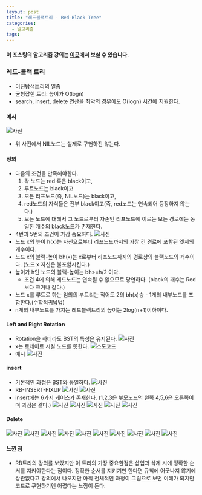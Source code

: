 ```yaml
---
layout: post
title: "레드블랙트리 - Red-Black Tree"
categories:
  - 알고리즘
tags:
---
```


#### 이 포스팅의 알고리즘 강의는 [이곳](https://www.inflearn.com/course/%EC%95%8C%EA%B3%A0%EB%A6%AC%EC%A6%98-%EA%B0%95%EC%A2%8C/)에서 보실 수 있습니다.

### 레드-블랙 트리
- 이진탐색트리의 일종
- 균형잡힌 트리: 높이가 O(logn)
- search, insert, delete 연산을 최악의 경우에도 O(logn) 시간에 지원한다.

#### 예시
![사진](https://drive.google.com/uc?id=1GPRx4GZ6uYas_Js2M_Uz8avDo4Yx_CtR)
- 위 사진에서 NIL노드는 실제로 구현하진 않는다.

#### 정의
- 다음의 조건을 만족해야한다.
    1. 각 노드는 red 혹은 black이고,
    2. 루트노드는 black이고
    3. 모든 리프노드(즉, NIL노드)는 black이고,
    4. red노드의 자식들은 전부 black이고(즉, red노드는 연속되어 등장하지 않는다.)
    5. 모든 노드에 대해서 그 노드로부터 자손인 리프노드에 이르는 모든 경로에는 동일한 개수의 black노드가 존재한다.
- 4번과 5번의 조건이 가장 중요하다.
![사진](https://drive.google.com/uc?id=1i7NVpOAa3BzXRXUPzKtjTehVdfUveEtw)
- 노드 x의 높이 h(x)는 자신으로부터 리프노드까지의 가장 긴 경로에 포함된 엣지의 개수이다.
- 노드 x의 블랙-높이 bh(x)는 x로부터 리프노드까지의 경로상의 블랙노드의 개수이다. (노드 x 자신은 불포함시킨다.)
- 높이가 h인 노드의 블랙-높이는 bh>=h/2 이다.
    - 조건 4에 의해 레드노드는 연속될 수 없으므로 당연하다. (black의 개수는 Red보다 크거나 같다.)
- 노드 x를 루트로 하는 임의의 부트리는 적어도 2의 bh(x)승 - 1개의 내부노드를 포함한다.(수학적귀납법)
- n개의 내부노드를 가지는 레드블랙트리의 높이는 2log(n+1)이하이다.


#### Left and Right Rotation
- Rotation을 하더라도 BST의 특성은 유지된다.
![사진](https://drive.google.com/uc?id=1xlqJo78SIqkC4soV2noDOUYkpEa5ZqBI)
- x는 로테이트 시킬 노드를 뜻한다.
![스도코드](https://drive.google.com/uc?id=1ikLuzqRL2cdSI8geORpgrSI10L3OVh2F)
- 예시
![사진](https://drive.google.com/uc?id=1kY2Fm9K3hwsEYGFm5-VHdSPKBwiEgHx-)

#### insert
- 기본적인 과정은 BST와 동일하다.
![사진](https://drive.google.com/uc?id=1bQDoVsEtLRt7NH_uWDMrrXFKry5D1KOz)
- RB-INSERT-FIXUP
![사진](https://drive.google.com/uc?id=1kLLq7HV7o4QSkSBanLAR16EuCftTfgE0)
![사진](https://drive.google.com/uc?id=19jUE5zNDTWPUwOmv7_hhjDS7F_V5gDKh)
- insert에는 6가지 케이스가 존재한다. (1,2,3은 부모노드의 왼쪽 4,5,6은 오른쪽이며 과정은 같다.)
![사진](https://drive.google.com/uc?id=1B5P0Y_2Ge4IZtgM00qaZapDAMw0TwRpD)
![사진](https://drive.google.com/uc?id=1H-xFAXFD7bGSYV5rT2_CsnSMgWD8ITVX)
![사진](https://drive.google.com/uc?id=18v_Z3NIVYCl9iUaa-OOa4qbGblLLfP_e)
![사진](https://drive.google.com/uc?id=1b7e6UUTMVGVVXQcvHa2lnG6Cof38DALX)
![사진](https://drive.google.com/uc?id=1xGSvrtj2u6IHTo_HWdSYpghAyJL4XdLH)

#### Delete
![사진](https://drive.google.com/uc?id=1lkp10PDneZy5RNaAcbKyafrk3GtJWzPd)
![사진](https://drive.google.com/uc?id=1sXoD4UZLeXJEk62wmuSvRZO6wGfoLEWQ)
![사진](https://drive.google.com/uc?id=1ouowyJknnzyjtMNI_rCL4RCLakbQN5S8)
![사진](https://drive.google.com/uc?id=1T9pG_kmgPFtGwEWr36UqJO8mpdIcL-l_)
![사진](https://drive.google.com/uc?id=1K2uxLnOZhYJm6BctD5_B4zHYVB7yzWW8)
![사진](https://drive.google.com/uc?id=1rBWUb9pMkUpIU1c2mSb35FslTh5zeyOR)
![사진](https://drive.google.com/uc?id=1Ti4oP7o-NaFsu36ZTW3lzh9TUog6f4Yt)
![사진](https://drive.google.com/uc?id=14YGV7xz3j_WybCaGQDKVxdk7iwk9YIGj)
![사진](https://drive.google.com/uc?id=1XU8kG0usJFlvgJWsGFy8bn4u81zYX2Wn)
![사진](https://drive.google.com/uc?id=1FSsahERQEMOD-uC5CjcWdov1_uiqNaie)

#### 느낀 점
- RB트리의 강의를 보았지만 이 트리의 가장 중요한점은 삽입과 삭제 시에 정확한 순서를 지켜야한다는 점이다. 정확한 순서를 지키기만 한다면 규칙에 어긋나지 않기에 상관없다고 강의에서 나오지만 아직 전체적인 과정이 그림으로 보면 이해가 되지만 코드로 구현하기엔 어렵다는 느낌이 든다.
